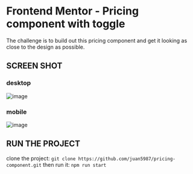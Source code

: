 # Frontend Mentor - Pricing component with toggle

The challenge is to build out this pricing component and get it looking as close to the design as possible.

## SCREEN SHOT

### desktop
![image](https://user-images.githubusercontent.com/71691891/161272374-05551176-0097-46b8-9b48-7605cad6d8d9.png)

### mobile
![image](https://user-images.githubusercontent.com/71691891/161272496-15da6f95-64ec-484f-b9a6-7af94bfe1e1a.png)

## RUN THE PROJECT

clone the project: ```git clone https://github.com/juan5987/pricing-component.git```
then run it: ```npm run start```
